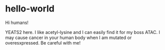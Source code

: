 # hello-world

Hi humans!

YEATS2 here. I like acetyl-lysine and I can easily find it for my boss ATAC. I may cause cancer in your human body when I am mutated or overesxpressed. Be careful with me!
